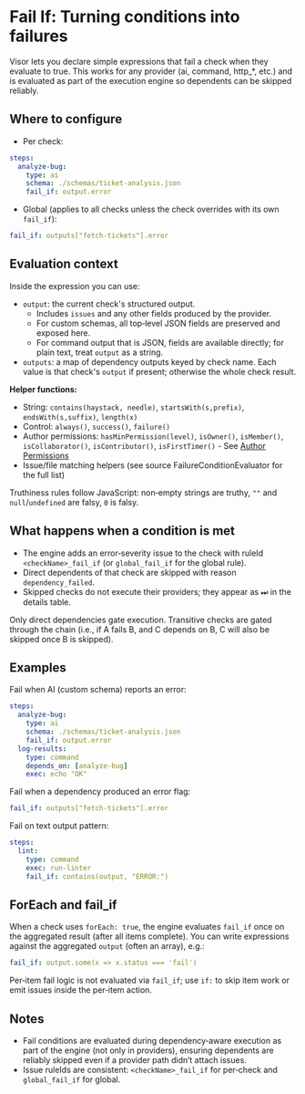 # Fail If: Turning conditions into failures

Visor lets you declare simple expressions that fail a check when they evaluate to true. This works for any provider (ai, command, http_*, etc.) and is evaluated as part of the execution engine so dependents can be skipped reliably.

## Where to configure

- Per check:

```yaml
steps:
  analyze-bug:
    type: ai
    schema: ./schemas/ticket-analysis.json
    fail_if: output.error
```

- Global (applies to all checks unless the check overrides with its own `fail_if`):

```yaml
fail_if: outputs["fetch-tickets"].error
```

## Evaluation context

Inside the expression you can use:

- `output`: the current check's structured output.
  - Includes `issues` and any other fields produced by the provider.
  - For custom schemas, all top‑level JSON fields are preserved and exposed here.
  - For command output that is JSON, fields are available directly; for plain text, treat `output` as a string.
- `outputs`: a map of dependency outputs keyed by check name. Each value is that check's `output` if present; otherwise the whole check result.

**Helper functions:**
- String: `contains(haystack, needle)`, `startsWith(s,prefix)`, `endsWith(s,suffix)`, `length(x)`
- Control: `always()`, `success()`, `failure()`
- Author permissions: `hasMinPermission(level)`, `isOwner()`, `isMember()`, `isCollaborator()`, `isContributor()`, `isFirstTimer()` - See [Author Permissions](./author-permissions.md)
- Issue/file matching helpers (see source FailureConditionEvaluator for the full list)

Truthiness rules follow JavaScript: non‑empty strings are truthy, `""` and `null`/`undefined` are falsy, `0` is falsy.

## What happens when a condition is met

- The engine adds an error‑severity issue to the check with ruleId `<checkName>_fail_if` (or `global_fail_if` for the global rule).
- Direct dependents of that check are skipped with reason `dependency_failed`.
- Skipped checks do not execute their providers; they appear as ⏭ in the details table.

Only direct dependencies gate execution. Transitive checks are gated through the chain (i.e., if A fails B, and C depends on B, C will also be skipped once B is skipped).

## Examples

Fail when AI (custom schema) reports an error:

```yaml
steps:
  analyze-bug:
    type: ai
    schema: ./schemas/ticket-analysis.json
    fail_if: output.error
  log-results:
    type: command
    depends_on: [analyze-bug]
    exec: echo "OK"
```

Fail when a dependency produced an error flag:

```yaml
fail_if: outputs["fetch-tickets"].error
```

Fail on text output pattern:

```yaml
steps:
  lint:
    type: command
    exec: run-linter
    fail_if: contains(output, "ERROR:")
```

## ForEach and fail_if

When a check uses `forEach: true`, the engine evaluates `fail_if` once on the aggregated result (after all items complete). You can write expressions against the aggregated `output` (often an array), e.g.:

```yaml
fail_if: output.some(x => x.status === 'fail')
```

Per‑item fail logic is not evaluated via `fail_if`; use `if:` to skip item work or emit issues inside the per‑item action.

## Notes

- Fail conditions are evaluated during dependency‑aware execution as part of the engine (not only in providers), ensuring dependents are reliably skipped even if a provider path didn’t attach issues.
- Issue ruleIds are consistent: `<checkName>_fail_if` for per‑check and `global_fail_if` for global.

